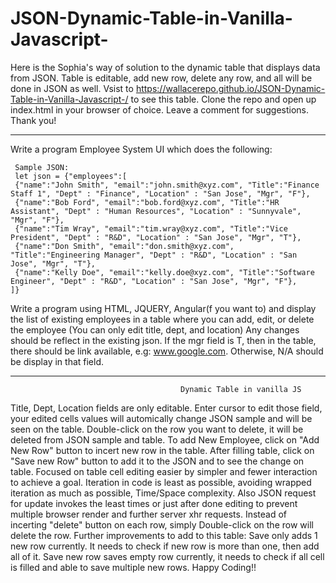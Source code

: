 # JSON-Dynamic-Table-in-Vanilla-Javascript-
Here is the Sophia's way of solution to the dynamic table that displays data from JSON. Table is editable, add new row, delete any row, and all will be done in JSON as well. Vsist to https://wallacerepo.github.io/JSON-Dynamic-Table-in-Vanilla-Javascript-/ to see this table. 
Clone the repo and open up index.html in your browser of choice. Leave a comment for suggestions. Thank you!
*********************************************************************************************************
  Write a program Employee System UI which does the following:

     Sample JSON:
     let json = {"employees":[ 
     {"name":"John Smith", "email":"john.smith@xyz.com", "Title":"Finance Staff 1", "Dept" : "Finance", "Location" : "San Jose", "Mgr", "F"},
     {"name":"Bob Ford", "email":"bob.ford@xyz.com", "Title":"HR Assistant", "Dept" : "Human Resources", "Location" : "Sunnyvale", "Mgr", "F"},   
     {"name":"Tim Wray", "email":"tim.wray@xyz.com", "Title":"Vice President", "Dept" : "R&D", "Location" : "San Jose", "Mgr", "T"},
     {"name":"Don Smith", "email":"don.smith@xyz.com", "Title":"Engineering Manager", "Dept" : "R&D", "Location" : "San Jose", "Mgr", "T"},    
     {"name":"Kelly Doe", "email":"kelly.doe@xyz.com", "Title":"Software Engineer", "Dept" : "R&D", "Location" : "San Jose", "Mgr", "F"}, 
    ]}
    
    
Write a program using HTML, JQUERY, Angular(f you want to) and display the list of existing employees in a table
where you can add, edit, or delete the employee (You can only edit title, dept, and location)
Any changes should be reflect in the existing json. If the mgr field is T, then in the table, there should be link available, e.g: www.google.com. Otherwise, N/A should be  display in that field.
  
****************************************************************************************************************************************
                                          Dynamic Table in vanilla JS
Title, Dept, Location fields are only editable. Enter cursor to edit those field, your edited cells values will automically change JSON sample and will be seen on the table. 
Double-click on the row you want to delete, it will be deleted from JSON sample and table. To add New Employee, click on "Add New Row" button to incert new row in the table.
After filling table, click on "Save new Row" button to add it to the JSON and to see the change on table.
Focused on table cell editing easier by simpler and fewer interaction to achieve a goal. Iteration in code is least as possible, avoiding wrapped iteration as much as
possible, Time/Space complexity. Also JSON request for update invokes the least times or just after done editing to prevent multiple browser render and further server 
xhr requests. Instead of incerting "delete" button on each row, simply Double-click on the row will delete the row.
Further improvements to add to this table: Save only adds 1 new row currently. It needs to check if new row is more than one, then add all of it. 
Save new row saves empty row currently, it needs to check if all cell is filled and able to save multiple new rows. Happy Coding!! 

